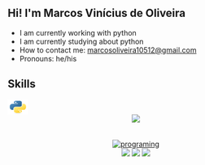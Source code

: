 ## Hi! I'm Marcos Vinícius de Oliveira

- I am currently working with python
- I am currently studying about python
- How to contact me: marcosoliveira10512@gmail.com
- Pronouns: he/his


<h2>Skills</h2>
<img align="center" alt="4rth-CSS" height="30" width="40" src="https://raw.githubusercontent.com/devicons/devicon/master/icons/python/python-original.svg">

<div align="center">
  <a href="https://github.com/rafaballerini">
  <img height="180em" src="https://github-readme-stats.vercel.app/api?username=M4rcosVo&show_icons=false&theme=dark&include_all_commits=true&count_private=true"/>
  
  ##
    
  <img align="center" alt="programing" src="https://media.giphy.com/media/dWesBcTLavkZuG35MI/giphy.gif">
    
    
   <div>
  <a href="https://www.instagram.com/m4rcos_oliveir4/" target="_blank"><img src="https://img.shields.io/badge/-Instagram-%23E4405F?style=for-the-badge&logo=instagram&logoColor=white" target="_blank"></a>
  <a href = "mailto:marcosoliveira10512@gmail.com"><img src="https://img.shields.io/badge/-Gmail-%23333?style=for-the-badge&logo=gmail&logoColor=white" target="_blank"></a>
  <a href="https://www.linkedin.com/in/marcos-vinícius-oliveira-a67402234/" target="_blank"><img src="https://img.shields.io/badge/-LinkedIn-%230077B5?style=for-the-badge&logo=linkedin&logoColor=white" target="_blank"></a> 
    </div>
